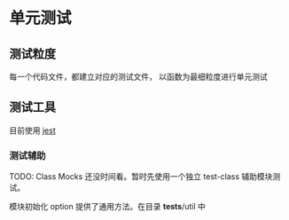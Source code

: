 # 单元测试

## 测试粒度

每一个代码文件，都建立对应的测试文件， 以函数为最细粒度进行单元测试

## 测试工具

目前使用 [jest](https://jestjs.io/)

### 测试辅助

TODO: Class Mocks 还没时间看。暂时先使用一个独立 test-class 辅助模块测试。

模块初始化 option 提供了通用方法。在目录 **tests**/util 中
